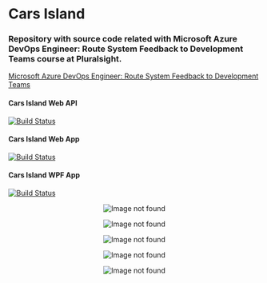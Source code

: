 # Cars Island
### Repository with source code related with Microsoft Azure DevOps Engineer: Route System Feedback to Development Teams course at Pluralsight.

[Microsoft Azure DevOps Engineer: Route System Feedback to Development Teams](https://www.pluralsight.com/courses/microsoft-azure-route-system-feedback-dev-teams)

#### Cars Island Web API
[![Build Status](https://dev.azure.com/devisland/Cars%20Island/_apis/build/status/CI-cars-island-web-api-github?branchName=master)](https://dev.azure.com/devisland/Cars%20Island/_build/latest?definitionId=28&branchName=master)

#### Cars Island Web App
[![Build Status](https://dev.azure.com/devisland/Cars%20Island/_apis/build/status/CI-cars-island-web-app-github?branchName=master)](https://dev.azure.com/devisland/Cars%20Island/_build/latest?definitionId=29&branchName=master)

#### Cars Island WPF App
[![Build Status](https://dev.azure.com/devisland/Cars%20Island/_apis/build/status/CI-cars-island-wpf-app-github?branchName=master)](https://dev.azure.com/devisland/Cars%20Island/_build/latest?definitionId=30&branchName=master)

<p align="center">
<img src="https://raw.githubusercontent.com/Daniel-Krzyczkowski/Pluralsight/master/CarsIsland/images/cars-island-azure-devops-dashboard.png?raw=true" alt="Image not found"/>
</p>

<p align="center">
<img src="https://raw.githubusercontent.com/Daniel-Krzyczkowski/Pluralsight/master/CarsIsland/images/cars-island-wpf-app-1.png?raw=true" alt="Image not found"/>
</p>

<p align="center">
<img src="https://raw.githubusercontent.com/Daniel-Krzyczkowski/Pluralsight/master/CarsIsland/images/cars-island-wpf-app-2.png?raw=true" alt="Image not found"/>
</p>

<p align="center">
<img src="https://raw.githubusercontent.com/Daniel-Krzyczkowski/Pluralsight/master/CarsIsland/images/cars-island-web-app-1.png?raw=true" alt="Image not found"/>
</p>

<p align="center">
<img src="https://raw.githubusercontent.com/Daniel-Krzyczkowski/Pluralsight/master/CarsIsland/images/cars-island-web-app-2.png?raw=true" alt="Image not found"/>
</p>
